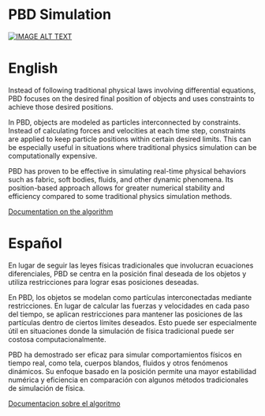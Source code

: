 # PBD Simulation
[![IMAGE ALT TEXT](http://img.youtube.com/vi/OWefXRA4vu0/0.jpg)](http://www.youtube.com/watch?v=OWefXRA4vu0 "PBD")

# English

Instead of following traditional physical laws involving differential equations, PBD focuses on the desired final position of objects and uses constraints to achieve those desired positions.

In PBD, objects are modeled as particles interconnected by constraints. Instead of calculating forces and velocities at each time step, constraints are applied to keep particle positions within certain desired limits. This can be especially useful in situations where traditional physics simulation can be computationally expensive.

PBD has proven to be effective in simulating real-time physical behaviors such as fabric, soft bodies, fluids, and other dynamic phenomena. Its position-based approach allows for greater numerical stability and efficiency compared to some traditional physics simulation methods.

[Documentation on the algorithm](https://matthias-research.github.io/pages/publications/posBasedDyn.pdf)

# Español

En lugar de seguir las leyes físicas tradicionales que involucran ecuaciones diferenciales, PBD se centra en la posición final deseada de los objetos y utiliza restricciones para lograr esas posiciones deseadas.

En PBD, los objetos se modelan como partículas interconectadas mediante restricciones. En lugar de calcular las fuerzas y velocidades en cada paso del tiempo, se aplican restricciones para mantener las posiciones de las partículas dentro de ciertos límites deseados. Esto puede ser especialmente útil en situaciones donde la simulación de física tradicional puede ser costosa computacionalmente.

PBD ha demostrado ser eficaz para simular comportamientos físicos en tiempo real, como tela, cuerpos blandos, fluidos y otros fenómenos dinámicos. Su enfoque basado en la posición permite una mayor estabilidad numérica y eficiencia en comparación con algunos métodos tradicionales de simulación de física.

[Documentacion sobre el algoritmo](https://matthias-research.github.io/pages/publications/posBasedDyn.pdf)

